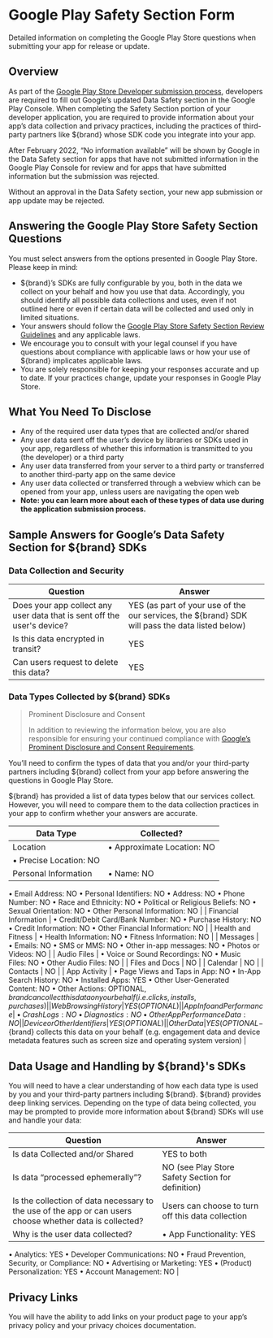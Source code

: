 # Google Play Safety Section Form
Detailed information on completing the Google Play Store questions when submitting your app for release or update.

## Overview

As part of the [Google Play Store Developer submission process](https://support.google.com/googleplay/android-developer/answer/10787469?hl=en#what_users_will_see&timeline&collection&sharing&collection_handling&families&independent_security_review&types&data_purposes&understand_format&export_to&import_from&SDK_format&zippy=%2Cdata-collection%2Cwhat-users-will-see%2Ctimeline-information%2Cdata-sharing%2Cdata-handling%2Cother-app-and-data-disclosures%2Ccommitted-to-follow-the-families-policy-available-soon-to-applicable-apps%2Cindependent-security-review-optional-feature-available-soon%2Cdata-types%2Cpurposes%2Cunderstand-the-csv-format%2Cexport-to-a-csv-file%2Cimport-from-a-csv-file%2Coptional-format-for-sdks), developers are required to fill out Google’s updated Data Safety section in the Google Play Console. When completing the Safety Section portion of your developer application, you are required to provide information about your app’s data collection and privacy practices, including the practices of third-party partners like ${brand} whose SDK code you integrate into your app.

After February 2022, “No information available” will be shown by Google in the Data Safety section for apps that have not submitted information in the Google Play Console for review and for apps that have submitted information but the submission was rejected.

Without an approval in the Data Safety section, your new app submission or app update may be rejected.

## Answering the Google Play Store Safety Section Questions

You must select answers from the options presented in Google Play Store. Please keep in mind:

- ${brand}’s SDKs are fully configurable by you, both in the data we collect on your behalf and how you use that data. Accordingly, you should identify all possible data collections and uses, even if not outlined here or even if certain data will be collected and used only in limited situations.
- Your answers should follow the [Google Play Store Safety Section Review Guidelines](https://support.google.com/googleplay/android-developer/answer/10787469?hl=en#what_users_will_see&timeline&collection&sharing&collection_handling&families&independent_security_review&types&data_purposes&understand_format&export_to&import_from&SDK_format&zippy=%2Cdata-collection%2Cwhat-users-will-see%2Ctimeline-information%2Cdata-sharing%2Cdata-handling%2Cother-app-and-data-disclosures%2Ccommitted-to-follow-the-families-policy-available-soon-to-applicable-apps%2Cindependent-security-review-optional-feature-available-soon%2Cdata-types%2Cpurposes%2Cunderstand-the-csv-format%2Cexport-to-a-csv-file%2Cimport-from-a-csv-file%2Coptional-format-for-sdks) and any applicable laws.
- We encourage you to consult with your legal counsel if you have questions about compliance with applicable laws or how your use of ${brand} implicates applicable laws.
- You are solely responsible for keeping your responses accurate and up to date. If your practices change, update your responses in Google Play Store.

## What You Need To Disclose

- Any of the required user data types that are collected and/or shared
- Any user data sent off the user’s device by libraries or SDKs used in your app, regardless of whether this information is transmitted to you (the developer) or a third party
- Any user data transferred from your server to a third party or transferred to another third-party app on the same device
- Any user data collected or transferred through a webview which can be opened from your app, unless users are navigating the open web
- **Note: you can learn more about each of these types of data use during the application submission process.**

## Sample Answers for Google’s Data Safety Section for ${brand} SDKs

### **Data Collection and Security**


| Question | Answer |
| --- | --- |
| Does your app collect any user data that is sent off the user's device? | YES (as part of your use of the our services, the ${brand} SDK will pass the data listed below) |
| Is this data encrypted in transit? | YES |
| Can users request to delete this data? | YES |

### **Data Types Collected by ${brand} SDKs**

> Prominent Disclosure and Consent
> 
> 
> In addition to reviewing the information below, you are also responsible for ensuring your continued compliance with [Google’s Prominent Disclosure and Consent Requirements](https://support.google.com/googleplay/android-developer/answer/11150561?hl=en).
> 

You’ll need to confirm the types of data that you and/or your third-party partners including ${brand} collect from your app before answering the questions in Google Play Store.

${brand} has provided a list of data types below that our services collect. However, you will need to compare them to the data collection practices in your app to confirm whether your answers are accurate. 

| Data Type | Collected? |
| --- | --- |
| Location | • Approximate Location: NO
• Precise Location: NO |
| Personal Information | • Name: NO
• Email Address: NO
• Personal Identifiers: NO
• Address: NO
• Phone Number: NO
• Race and Ethnicity: NO
• Political or Religious Beliefs: NO
• Sexual Orientation: NO
• Other Personal Information: NO |
| Financial Information | • Credit/Debit Card/Bank Number: NO
• Purchase History: NO
• Credit Information: NO
• Other Financial Information: NO |
| Health and Fitness | • Health Information: NO
• Fitness Information: NO |
| Messages | • Emails: NO
• SMS or MMS: NO
• Other in-app messages: NO
• Photos or Videos: NO |
| Audio Files | • Voice or Sound Recordings: NO
• Music Files: NO
• Other Audio Files: NO |
| Files and Docs | NO |
| Calendar | NO |
| Contacts | NO |
| App Activity | • Page Views and Taps in App: NO
• In-App Search History: NO
• Installed Apps: YES
• Other User-Generated Content: NO
• Other Actions: OPTIONAL, ${brand} can collect this data on your behalf (i.e. clicks, installs, purchases) |
| Web Browsing History | YES (OPTIONAL) |
| App Info and Performance | • Crash Logs: NO
• Diagnostics: NO
• Other App Performance Data: NO |
| Device or Other Identifiers | YES (OPTIONAL) |
| Other Data | YES (OPTIONAL - ${brand} collects this data on your behalf (e.g. engagement data and device metadata features such as screen size and operating system version) |

## **Data Usage and Handling by ${brand}'s SDKs**

You will need to have a clear understanding of how each data type is used by you and your third-party partners including ${brand}. ${brand} provides deep linking services. Depending on the type of data being collected, you may be prompted to provide more information about ${brand} SDKs will use and handle your data:

| Question | Answer |
| --- | --- |
| Is data Collected and/or Shared | YES to both |
| Is data “processed ephemerally”? | NO (see Play Store Safety Section for definition) |
| Is the collection of data necessary to the use of the app or can users choose whether data is collected? | Users can choose to turn off this data collection  |
| Why is the user data collected? | • App Functionality: YES
• Analytics: YES
• Developer Communications: NO
• Fraud Prevention, Security, or Compliance: NO
• Advertising or Marketing: YES
• (Product) Personalization: YES
• Account Management: NO |

## Privacy Links

You will have the ability to add links on your product page to your app’s privacy policy and your privacy choices documentation.